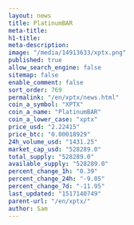 ```yaml
---
layout: news
title: PlatinumBAR
meta-title: 
h1-title: 
meta-description: 
image: "/media/14913633/xptx.png"
published: true
allow_search_engine: false
sitemap: false
enable_comment: false
sort_order: 769
permalink: "/en/xptx/news.html"
coin_a_symbol: "XPTX"
coin_a_name: "PlatinumBAR"
coin_a_lower_case: "xptx"
price_usd: "2.22415"
price_btc: "0.00018929"
24h_volume_usd: "1431.25"
market_cap_usd: "528289.0"
total_supply: "528289.0"
available_supply: "528289.0"
percent_change_1h: "0.39"
percent_change_24h: "-9.05"
percent_change_7d: "-11.95"
last_updated: "1517140749"
parent-url: "/en/xptx/"
author: Sam
---
```


